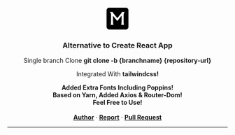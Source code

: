 <p align="center">
  <a href="#"><img src="https://github.com/mza-codes/minimal-react/blob/62fd10162f49d62abf1aa6b4ec1d5fadbab4a38f/public/logo.png" width="50" alt="apple-touch-icon-Copy" border="0"></a>
  <br />
  <h3 align="center">Alternative to Create React App</h3>
  <p align="center"> Single branch Clone <strong>git clone -b {branchname} {repository-url} </strong> </p>
  <p align="center"> Integrated With <strong>tailwindcss!</strong> </p>
  <p align="center">
    <b> Added Extra Fonts Including Poppins!</b>
    <br />
    <b> Based on Yarn, Added Axios & Router-Dom!</b>
    <br />
    <b> Feel Free to Use!</b>
    <br /><br />
    <a href="https://github.com/mza-codes/"><strong>Author</strong></a>
    ·
    <a href="https://github.com/mza-codes/bgRemover/issues/"><strong>Report</strong></a>
    ·
    <a href="https://github.com/mza-codes/bgRemover/pulls/"><strong>Pull Request</strong></a>
  </p>
</p>

---
